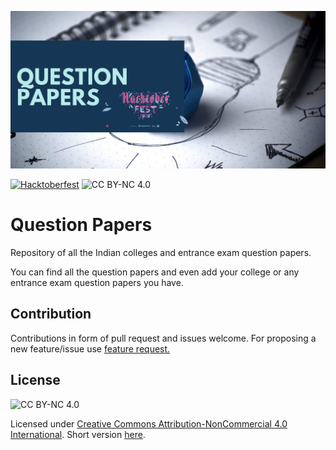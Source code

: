 ![Poster](https://raw.githubusercontent.com/connectrv/Questionpapers/master/display-poster.png)

[![Hacktoberfest](https://badgen.net/badge/hacktoberfest/friendly/pink)](#)
![CC BY-NC 4.0](https://img.shields.io/badge/License-CC%20BY--NC%204.0-blue)


# Question Papers
Repository of all the Indian colleges and entrance exam question papers.

You can find all the question papers and even add your college or any entrance exam question papers you have.

## Contribution  

Contributions in form of pull request and issues welcome. For proposing a new feature/issue use [feature request.](#)  

## License  
![CC BY-NC 4.0](https://licensebuttons.net/l/by-nc/4.0/80x15.png)

Licensed under [Creative Commons Attribution-NonCommercial 4.0 International](https://github.com/connectrv/Questionpapers/blob/master/LICENSE.md). Short version [here](https://creativecommons.org/licenses/by-nc/4.0/).

